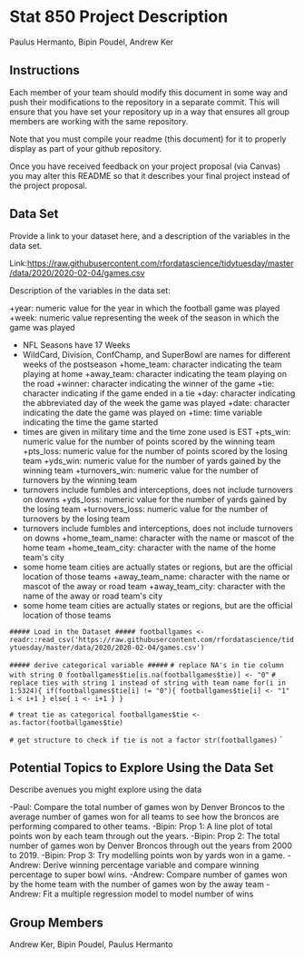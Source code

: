 Stat 850 Project Description
================
Paulus Hermanto, Bipin Poudel, Andrew Ker

## Instructions

Each member of your team should modify this document in some way and
push their modifications to the repository in a separate commit. This
will ensure that you have set your repository up in a way that ensures
all group members are working with the same repository.

Note that you must compile your readme (this document) for it to
properly display as part of your github repository.

Once you have received feedback on your project proposal (via Canvas)
you may alter this README so that it describes your final project
instead of the project proposal.

## Data Set

Provide a link to your dataset here, and a description of the variables
in the data set.

Link:https://raw.githubusercontent.com/rfordatascience/tidytuesday/master/data/2020/2020-02-04/games.csv

Description of the variables in the data set:

+year: numeric value for the year in which the football game was played
+week: numeric value representing the week of the season in which the game was played
  + NFL Seasons have 17 Weeks
  + WildCard, Division, ConfChamp, and SuperBowl are names for different weeks of the postseason
+home_team: character indicating the team playing at home
+away_team: character indicating the team playing on the road
+winner: character indicating the winner of the game
+tie: character indicating if the game ended in a tie
+day: character indicating the abbreviated day of the week the game was played
+date: character indicating the date the game was played on
+time: time variable indicating the time the game started
  + times are given in military time and the time zone used is EST
+pts_win: numeric value for the number of points scored by the winning team
+pts_loss: numeric value for the number of points scored by the losing team
+yds_win: numeric value for the number of yards gained by the winning team
+turnovers_win: numeric value for the number of turnovers by the winning team
  + turnovers include fumbles and interceptions, does not include turnovers on downs
+yds_loss: numeric value for the number of yards gained by the losing team
+turnovers_loss: numeric value for the number of turnovers by the losing team
  + turnovers include fumbles and interceptions, does not include turnovers on downs
+home_team_name: character with the name or mascot of the home team
+home_team_city: character with the name of the home team's city
  + some home team cities are actually states or regions, but are the official location of those teams
+away_team_name: character with the name or mascot of the away or road team
+away_team_city: character with the name of the away or road team's city
  + some home team cities are actually states or regions, but are the official location of those teams
  
`##### Load in the Dataset #####
footballgames <- readr::read_csv('https://raw.githubusercontent.com/rfordatascience/tidytuesday/master/data/2020/2020-02-04/games.csv')`

`##### derive categorical variable #####`
`# replace NA's in tie column with string 0
footballgames$tie[is.na(footballgames$tie)] <- "0"`
`# replace ties with string 1 instead of string with team name
for(i in 1:5324){
  if(footballgames$tie[i] != "0"){
    footballgames$tie[i] <- "1"
    i < i+1
  }
  else{
    i <- i+1
  }
}`

`# treat tie as categorical
footballgames$tie <- as.factor(footballgames$tie)`


`# get structure to check if tie is not a factor
str(footballgames)`
`


## Potential Topics to Explore Using the Data Set

Describe avenues you might explore using the data

-Paul: Compare the total number of games won by Denver Broncos to the average number of games won for all teams to see how the broncos are performing compared to other teams.
-Bipin: Prop 1: A line plot of total points won by each team through out the years.
-Bipin: Prop 2: The total number of games won by Denver Broncos through out the years from 2000 to 2019. 
-Bipin: Prop 3: Try modelling points won by yards won in a game.
-Andrew: Derive winning percentage variable and compare winning percentage to super bowl wins.
-Andrew: Compare number of games won by the home team with the number of games won by the away team
-Andrew: Fit a multiple regression model to model number of wins


## Group Members

Andrew Ker, Bipin Poudel, Paulus Hermanto
